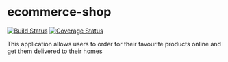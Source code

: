 # ecommerce-shop

[![Build Status](https://travis-ci.com/sendistephen/ecommerce-shop-api.svg?branch=develop)](https://travis-ci.com/sendistephen/ecommerce-shop-api)
[![Coverage Status](https://coveralls.io/repos/github/sendistephen/ecommerce-shop-api/badge.svg?branch=develop)](https://coveralls.io/github/sendistephen/ecommerce-shop-api?branch=develop)

This application allows users to order for their favourite products online and get them delivered to their homes
